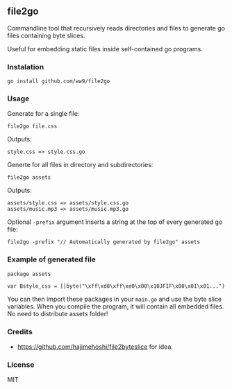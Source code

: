 ## file2go

Commandline tool that recursively reads directories and files to generate go files containing byte slices.

Useful for embedding static files inside self-contained go programs.

### Instalation

`go install github.com/ww9/file2go`

### Usage

Generate for a single file:

`file2go file.css`

Outputs:

```
style.css => style.css.go
```

Generte for all files in directory and subdirectories:

`file2go assets`

Outputs:

```
assets/style.css => assets/style.css.go
assets/music.mp3 => assets/music.mp3.go
```

Optional `-prefix` argument inserts a string at the top of every generated go file:

`file2go -prefix "// Automatically generated by file2go" assets`

### Example of generated file
```
package assets

var Bstyle_css = []byte("\xff\xd8\xff\xe0\x00\x10JFIF\x00\x01\x01...")
```

You can then import these packages in your `main.go` and use the byte slice variables. When you compile the program, it will contain all embedded files. No need to distribute assets folder!

### Credits

* https://github.com/hajimehoshi/file2byteslice for idea.

### License

MIT